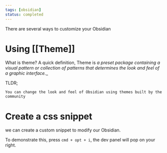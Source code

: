 ```yaml
---
tags: [obsidian]
status: completed
---
```


There are several ways to customize your Obsidian

# Using [[Theme]]

What is theme? A quick definition, Theme is _a preset package containing a visual pattern or collection of patterns that determines the look and feel of a graphic interface.__

TLDR;

```
You can change the look and feel of Obsidian using themes built by the community
```

# Create a css snippet

we can create a custom snippet to modify our Obsidian. 

To demonstrate this, press `cmd + opt + i`, the dev panel will pop on your right.